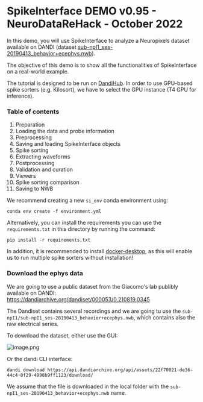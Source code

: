 # SpikeInterface DEMO v0.95 - NeuroDataReHack - October 2022


In this demo, you will use SpikeInterface to analyze a Neuropixels dataset available on DANDI (dataset [sub-npI1_ses-20190413_behavior+ecephys.nwb](https://dandiarchive.org/dandiset/000053/0.210819.0345/files?location=sub-npI1%2F)).

The objective of this demo is to show all the functionalities of SpikeInterface on a real-world example.

The tutorial is designed to be run on [DandiHub](https://hub.dandiarchive.org/). In order to use GPU-based spike sorters (e.g. Kilosort), we have to select the GPU instance (T4 GPU for inference).

### Table of contents

1. Preparation
2. Loading the data and probe information
3. Preprocessing
4. Saving and loading SpikeInterface objects
5. Spike sorting
6. Extracting waveforms
7. Postprocessing
8. Validation and curation
9. Viewers
10. Spike sorting comparison
11. Saving to NWB


We recommend creating a new `si_env` conda environment using:

`conda env create -f environment.yml`


Alternatively, you can install the requirements you can use the `requirements.txt` in this directory by running the command:

`pip install -r requirements.txt`

In addition, it is recommended to install [docker-desktop](https://www.docker.com/products/docker-desktop/), as this will enable us to run 
multiple spike sorters without installation!


### Download the ephys data

We are going to use a public dataset from the Giacomo's lab publibly available on DANDI: https://dandiarchive.org/dandiset/000053/0.210819.0345

The Dandiset contains several recordings and we are going tu use the `sub-npI1/sub-npI1_ses-20190413_behavior+ecephys.nwb`, which contains also the raw electrical series. 

To download the dataset, either use the GUI:

![image.png](attachment:image.png)

Or the dandi CLI interface:

```
dandi download https://api.dandiarchive.org/api/assets/22f70021-de36-44c4-8f29-4998b9ff1123/download/
```

We assume that the file is downloaded in the local folder with the `sub-npI1_ses-20190413_behavior+ecephys.nwb` name.